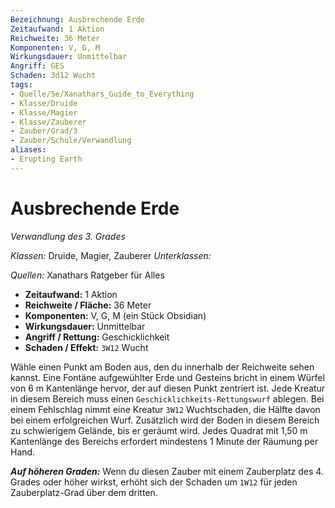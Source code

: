```yaml
---
Bezeichnung: Ausbrechende Erde
Zeitaufwand: 1 Aktion
Reichweite: 36 Meter
Komponenten: V, G, M
Wirkungsdauer: Unmittelbar
Angriff: GES
Schaden: 3d12 Wucht
tags:
- Quelle/5e/Xanathars_Guide_to_Everything
- Klasse/Druide
- Klasse/Magier
- Klasse/Zauberer
- Zauber/Grad/3
- Zauber/Schule/Verwandlung
aliases:
- Erupting Earth
---
```

# Ausbrechende Erde
_Verwandlung des 3. Grades_

_Klassen:_ Druide, Magier, Zauberer
_Unterklassen:_

_Quellen:_ Xanathars Ratgeber für Alles

- **Zeitaufwand:** 1 Aktion
- **Reichweite / Fläche:** 36 Meter
- **Komponenten:** V, G, M (ein Stück Obsidian)
- **Wirkungsdauer:** Unmittelbar
- **Angriff / Rettung:** Geschicklichkeit
- **Schaden / Effekt:**  `3W12` Wucht

Wähle einen Punkt am Boden aus, den du innerhalb der Reichweite sehen kannst. Eine Fontäne aufgewühlter Erde und Gesteins bricht in einem Würfel von 6 m Kantenlänge hervor, der auf diesen Punkt zentriert ist. Jede Kreatur in diesem Bereich muss einen `Geschicklichkeits-Rettungswurf` ablegen. Bei einem Fehlschlag nimmt eine Kreatur `3W12` Wuchtschaden, die Hälfte davon bei einem erfolgreichen Wurf. Zusätzlich wird der Boden in diesem Bereich zu schwierigem Gelände, bis er geräumt wird. Jedes Quadrat mit 1,50 m Kantenlänge des Bereichs erfordert mindestens 1 Minute der Räumung per Hand.

**_Auf höheren Graden:_** Wenn du diesen Zauber mit einem Zauberplatz des 4. Grades oder höher wirkst, erhöht sich der Schaden um `1W12` für jeden Zauberplatz-Grad über dem dritten.